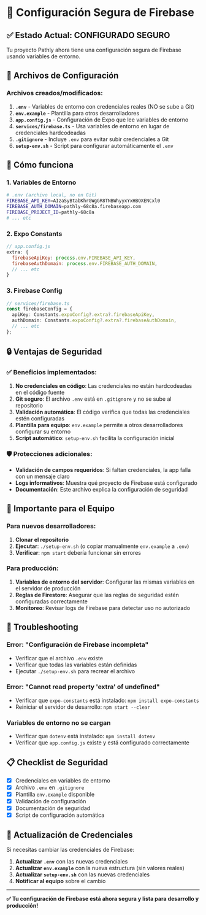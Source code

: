 # 🔐 Configuración Segura de Firebase

## ✅ Estado Actual: CONFIGURADO SEGURO

Tu proyecto Pathly ahora tiene una configuración segura de Firebase usando variables de entorno.

## 📁 Archivos de Configuración

### Archivos creados/modificados:

1. **`.env`** - Variables de entorno con credenciales reales (NO se sube a Git)
2. **`env.example`** - Plantilla para otros desarrolladores
3. **`app.config.js`** - Configuración de Expo que lee variables de entorno
4. **`services/firebase.ts`** - Usa variables de entorno en lugar de credenciales hardcodeadas
5. **`.gitignore`** - Incluye `.env` para evitar subir credenciales a Git
6. **`setup-env.sh`** - Script para configurar automáticamente el `.env`

## 🚀 Cómo funciona

### 1. Variables de Entorno
```bash
# .env (archivo local, no en Git)
FIREBASE_API_KEY=AIzaSyBtabKhrGWgGR8TNBWhyyxYxHBOXENCxl0
FIREBASE_AUTH_DOMAIN=pathly-68c8a.firebaseapp.com
FIREBASE_PROJECT_ID=pathly-68c8a
# ... etc
```

### 2. Expo Constants
```javascript
// app.config.js
extra: {
  firebaseApiKey: process.env.FIREBASE_API_KEY,
  firebaseAuthDomain: process.env.FIREBASE_AUTH_DOMAIN,
  // ... etc
}
```

### 3. Firebase Config
```typescript
// services/firebase.ts
const firebaseConfig = {
  apiKey: Constants.expoConfig?.extra?.firebaseApiKey,
  authDomain: Constants.expoConfig?.extra?.firebaseAuthDomain,
  // ... etc
};
```

## 🔒 Ventajas de Seguridad

### ✅ Beneficios implementados:

1. **No credenciales en código**: Las credenciales no están hardcodeadas en el código fuente
2. **Git seguro**: El archivo `.env` está en `.gitignore` y no se sube al repositorio
3. **Validación automática**: El código verifica que todas las credenciales estén configuradas
4. **Plantilla para equipo**: `env.example` permite a otros desarrolladores configurar su entorno
5. **Script automático**: `setup-env.sh` facilita la configuración inicial

### 🛡️ Protecciones adicionales:

- **Validación de campos requeridos**: Si faltan credenciales, la app falla con un mensaje claro
- **Logs informativos**: Muestra qué proyecto de Firebase está configurado
- **Documentación**: Este archivo explica la configuración de seguridad

## 🚨 Importante para el Equipo

### Para nuevos desarrolladores:

1. **Clonar el repositorio**
2. **Ejecutar**: `./setup-env.sh` (o copiar manualmente `env.example` a `.env`)
3. **Verificar**: `npm start` debería funcionar sin errores

### Para producción:

1. **Variables de entorno del servidor**: Configurar las mismas variables en el servidor de producción
2. **Reglas de Firestore**: Asegurar que las reglas de seguridad estén configuradas correctamente
3. **Monitoreo**: Revisar logs de Firebase para detectar uso no autorizado

## 🔧 Troubleshooting

### Error: "Configuración de Firebase incompleta"
- Verificar que el archivo `.env` existe
- Verificar que todas las variables están definidas
- Ejecutar `./setup-env.sh` para recrear el archivo

### Error: "Cannot read property 'extra' of undefined"
- Verificar que `expo-constants` está instalado: `npm install expo-constants`
- Reiniciar el servidor de desarrollo: `npm start --clear`

### Variables de entorno no se cargan
- Verificar que `dotenv` está instalado: `npm install dotenv`
- Verificar que `app.config.js` existe y está configurado correctamente

## 📋 Checklist de Seguridad

- [x] Credenciales en variables de entorno
- [x] Archivo `.env` en `.gitignore`
- [x] Plantilla `env.example` disponible
- [x] Validación de configuración
- [x] Documentación de seguridad
- [x] Script de configuración automática

## 🔄 Actualización de Credenciales

Si necesitas cambiar las credenciales de Firebase:

1. **Actualizar `.env`** con las nuevas credenciales
2. **Actualizar `env.example`** con la nueva estructura (sin valores reales)
3. **Actualizar `setup-env.sh`** con las nuevas credenciales
4. **Notificar al equipo** sobre el cambio

---

**✅ Tu configuración de Firebase está ahora segura y lista para desarrollo y producción!** 
